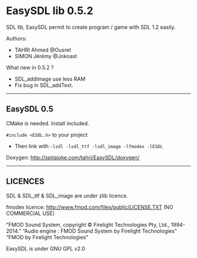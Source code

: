 EasySDL lib 0.5.2
===========================

SDL lib, EasySDL permit to create program / game with SDL 1.2 easily.

Authors: 
- TAHRI Ahmed @Ousret
- SIMON Jérémy @Jokoast


What new in 0.5.2 ?
- SDL_addImage use less RAM
- Fix bug in SDL_addText.

-------------------------------------
EasySDL 0.5
-------------------------------------

CMake is needed.
Install included.

`#include <ESDL.h>` to your project
- Then link with `-lsdl -lsdl_ttf -lsdl_image -lfmodex -lESDL`

Doxygen: http://spitajoke.com/tahri/EasySDL/doxygen/

-------------------------------------
LICENCES
-------------------------------------

SDL & SDL_ttf & SDL_image are under zlib licence.

fmodex licence: http://www.fmod.com/files/public/LICENSE.TXT (NO COMMERCIAL USE)

“FMOD Sound System, copyright © Firelight Technologies Pty, Ltd., 1994-2014.”
“Audio engine : FMOD Sound System by Firelight Technologies”
“FMOD by Firelight Technologies”

EasySDL is under GNU GPL v2.0
